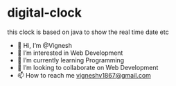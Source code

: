 # digital-clock
this clock is based on java to show the real time date etc
- 👋 Hi, I’m @Vignesh
- 👀 I’m interested in Web Development
- 🌱 I’m currently learning Programming 
- 💞️ I’m looking to collaborate on Web Development
- 📫 How to reach me vigneshv1867@gmail.com

